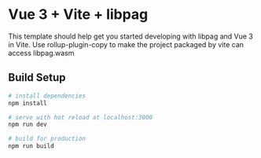 # Vue 3 + Vite + libpag

This template should help get you started developing with libpag and Vue 3 in Vite. Use rollup-plugin-copy to make the project packaged by vite can access libpag.wasm

## Build Setup

``` bash
# install dependencies
npm install

# serve with hot reload at localhost:3000
npm run dev

# build for production
npm run build
```
